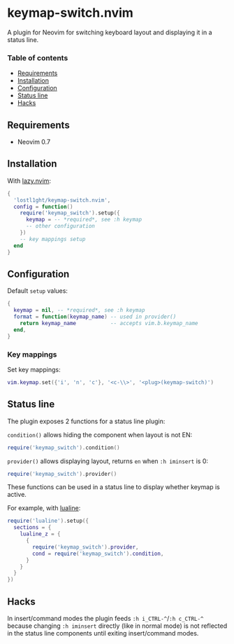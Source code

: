 # keymap-switch.nvim

A plugin for Neovim for switching keyboard layout and displaying it in a status line.

### Table of contents

- [Requirements](#requirements)
- [Installation](#installation)
- [Configuration](#configuration)
- [Status line](#status-line)
- [Hacks](#hacks)

## Requirements

- Neovim 0.7

## Installation

With [lazy.nvim](https://github.com/folke/lazy.nvim):

```lua
{
  'lostl1ght/keymap-switch.nvim',
  config = function()
    require('keymap_switch').setup({
      keymap = -- *required*, see :h keymap
      -- other configuration
    })
    -- key mappings setup
  end
}
```

## Configuration

Default `setup` values:

```lua
{
  keymap = nil, -- *required*, see :h keymap
  format = function(keymap_name) -- used in provider()
    return keymap_name           -- accepts vim.b.keymap_name
  end,
}
```
### Key mappings

Set key mappings:

```lua
vim.keymap.set({'i', 'n', 'c'}, '<c-\\>', '<plug>(keymap-switch)')
```

## Status line

The plugin exposes 2 functions for a status line plugin:

`condition()` allows hiding the component when layout is not EN:

```lua
require('keymap_switch').condition()
```

`provider()` allows displaying layout, returns `en` when `:h iminsert` is 0:

```lua
require('keymap_switch').provider()
```

These functions can be used in a status line to display whether keymap is active.

For example, with [lualine](https://github.com/nvim-lualine/lualine.nvim):

```lua
require('lualine').setup({
  sections = {
    lualine_z = {
      {
        require('keymap_switch').provider,
        cond = require('keymap_switch').condition,
      }
    }
  }
})
```

## Hacks

In insert/command modes the plugin feeds `:h i_CTRL-^`/`:h c_CTRL-^`
because changing `:h iminsert` directly (like in normal mode)
is not reflected in the status line components until exiting
insert/command modes.
